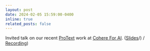 ```yaml
---
layout: post
date: 2024-02-05 15:59:00-0400
inline: true
related_posts: false
---
```


Invited talk on our recent [ProText](https://muzairkhattak.github.io/ProText/) work at [Cohere For AI](https://cohere.com/events/c4ai-Muhammad-Uzair-Khattak-2024). ([Slides](https://drive.google.com/file/d/1H7u4QJwLYijbLAL0eAVJco64f59OokQQ/view)/) / [Recording](https://youtu.be/kFRQmdiU_Tw?si=GnJeMZ3BKdHOjEer))